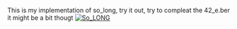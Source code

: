 This is my implementation of so_long, try it out, try to compleat the 42_e.ber it might be a bit thougt
[![So_LONG](https://i9.ytimg.com/vi/2IhYhJnCBO8/mq1.jpg?sqp=CPCj4J0G-oaymwEmCMACELQB8quKqQMa8AEB-AHUBoAC4AOKAgwIABABGGUgZShlMA8=&rs=AOn4CLCqkIZlBwQI8jUDYilLp37F9SLMdw)](https://youtu.be/2IhYhJnCBO8)
